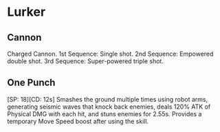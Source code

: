 # Lurker

## Cannon

Charged Cannon.
1st Sequence: Single shot.
2nd Sequence: Empowered double shot.
3rd Sequence: Super-powered triple shot.

## One Punch

[SP: 18][CD: 12s] Smashes the ground multiple times using robot arms, generating seismic waves that knock back enemies, deals 120% ATK of Physical DMG with each hit, and stuns enemies for 2.55s. Provides a temporary Move Speed boost after using the skill.